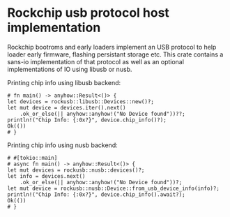 # Rockchip usb protocol host implementation

Rockchip bootroms and early loaders implement an USB protocol to help loader
early firmware, flashing persistant storage etc. This crate contains a sans-io
implementation of that protocol as well as an optional implementations of IO
using libusb or nusb.

Printing chip info using libusb backend:
```rust,no_run
# fn main() -> anyhow::Result<()> {
let devices = rockusb::libusb::Devices::new()?;
let mut device = devices.iter().next()
    .ok_or_else(|| anyhow::anyhow!("No Device found"))??;
println!("Chip Info: {:0x?}", device.chip_info()?);
Ok(())
# }
```

Printing chip info using nusb backend:
```rust,no_run
# #[tokio::main]
# async fn main() -> anyhow::Result<()> {
let mut devices = rockusb::nusb::devices()?;
let info = devices.next()
    .ok_or_else(|| anyhow::anyhow!("No Device found"))?;
let mut device = rockusb::nusb::Device::from_usb_device_info(info)?;
println!("Chip Info: {:0x?}", device.chip_info().await?);
Ok(())
# }
```
